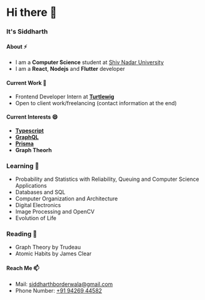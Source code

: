 # Hi there 👋

### It's Siddharth

#### About ⚡
- I am a **Computer Science** student at [Shiv Nadar University](https://snu.edu.in)
- I am a **React**, **Nodejs** and **Flutter** developer

#### Current Work 🔭
- Frontend Developer Intern at **[Turtlewig](https://turtlewig.com)**
- Open to client work/freelancing (contact information at the end)

#### Current Interests 😄
- **[Typescript](https://typescriptlang.org)**
- **[GraphQL](https://graphql.org)**
- **[Prisma](https://prisma.io)**
- **Graph Theorh**

### Learning 📓
- Probability and Statistics with Reliability, Queuing and Computer Science Applications
- Databases and SQL
- Computer Organization and Architecture
- Digital Electronics
- Image Processing and OpenCV
- Evolution of Life

### Reading 📖
- Graph Theory by Trudeau
- Atomic Habits by James Clear

#### Reach Me 📫
- Mail: [siddharthborderwala@gmail.com](mailto:siddharthborderwala@gmail.com)
- Phone Number: [+91 94269 44582](tel:+919426944582)
